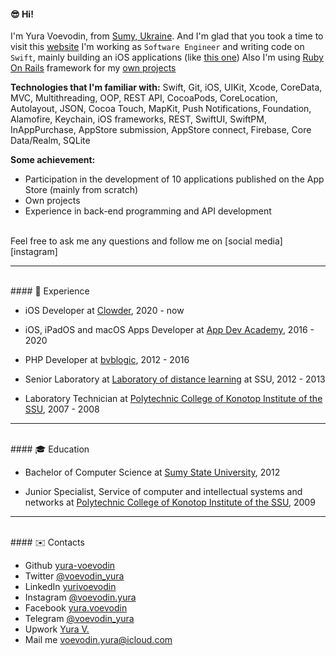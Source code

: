 #### 😎 Hi!

I'm Yura Voevodin, from [Sumy, Ukraine][ukraine]. And I'm glad that you took a time to visit this [website][blog]
I'm working as `Software Engineer` and writing code on `Swift`, mainly building an iOS applications (like [this one][proveit])
Also I'm using [Ruby On Rails][ruby-on-rail] framework for my [own projects](/projects)
</br>

**Technologies that I'm familiar with:**
Swift, Git, iOS, UIKit, Xcode, CoreData, MVC, Multithreading, OOP, REST API, CocoaPods, CoreLocation, Autolayout, JSON, Cocoa Touch, MapKit, Push Notifications, Foundation, Alamofire, Keychain, iOS frameworks, REST, SwiftUI, SwiftPM, InAppPurchase, AppStore submission, AppStore connect, Firebase, Core Data/Realm, SQLite

**Some achievement:**
* Participation in the development of 10 applications published on the App Store (mainly from scratch)
* Own projects
* Experience in back-end programming and API development

</br>
Feel free to ask me any questions and follow me on [social media][instagram]

---
<br>
#### 🚀 Experience

* iOS Developer at [Clowder][clowder], 2020 - now

* iOS, iPadOS and macOS Apps Developer at [App Dev Academy][app-dev-academy], 2016 - 2020

* PHP Developer at [bvblogic][bvblogic], 2012 - 2016

* Senior Laboratory at [Laboratory of distance learning][ssu-laboratory] at SSU, 2012 - 2013

* Laboratory Technician at [Polytechnic College of Konotop Institute of the SSU][colage], 2007 - 2008

---
<br>
#### 🎓 Education

* Bachelor of Computer Science at [Sumy State University][ssu], 2012

* Junior Specialist, Service of computer and intellectual systems and networks at [Polytechnic College of Konotop Institute of the SSU][colage], 2009

---
<br>
#### ✉️ Contacts

* Github [yura-voevodin](https://github.com/yura-voevodin)
* Twitter [@voevodin_yura](https://twitter.com/voevodin_yura)
* LinkedIn [yurivoevodin](https://www.linkedin.com/in/yurivoevodin)
* Instagram [@voevodin.yura][instagram]
* Facebook [yura.voevodin](https://www.facebook.com/yura.voevodin)
* Telegram [@voevodin_yura](https://t.me/voevodin_yura)
* Upwork [Yura V.](https://www.upwork.com/freelancers/~01f49c60721b71f48b)
* Mail me [voevodin.yura@icloud.com](mailto:voevodin.yura@icloud.com)


[avatar]: /avatar.png
[ukraine]: https://www.youtube.com/watch?v=qyMkAOd_Z9U
[blog]: https://github.com/yura-voevodin/blog-rails
[proveit]: https://app.playproveit.com
[ruby-on-rail]: https://rubyonrails.org

[clowder]: https://www.clowder.com/
[app-dev-academy]: https://www.appdev.academy/
[bvblogic]: https://bvblogic.com/
[ssu-laboratory]: https://dl.sumdu.edu.ua/en
[colage]: https://kpt.sumdu.edu.ua/

[ssu]: https://sumdu.edu.ua/int/en/

[instagram]: https://www.instagram.com/voevodin.yura
